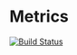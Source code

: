 # Metrics

[![Build Status](https://travis-ci.org/paulhendricks/Metrics.jl.svg?branch=master)](https://travis-ci.org/paulhendricks/Metrics.jl)
